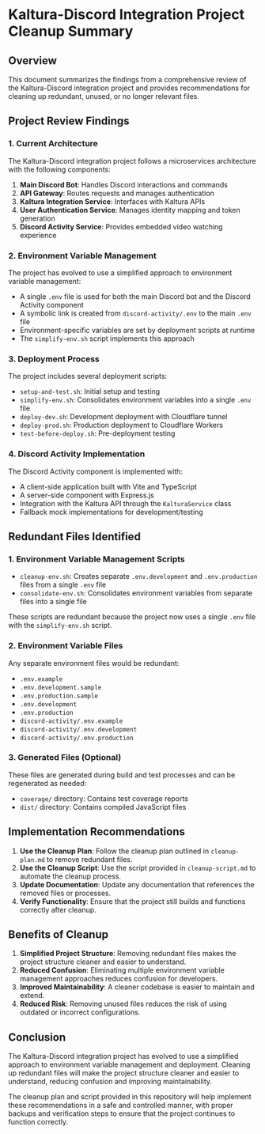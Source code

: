 # Kaltura-Discord Integration Project Cleanup Summary

## Overview

This document summarizes the findings from a comprehensive review of the Kaltura-Discord integration project and provides recommendations for cleaning up redundant, unused, or no longer relevant files.

## Project Review Findings

### 1. Current Architecture

The Kaltura-Discord integration project follows a microservices architecture with the following components:

1. **Main Discord Bot**: Handles Discord interactions and commands
2. **API Gateway**: Routes requests and manages authentication
3. **Kaltura Integration Service**: Interfaces with Kaltura APIs
4. **User Authentication Service**: Manages identity mapping and token generation
5. **Discord Activity Service**: Provides embedded video watching experience

### 2. Environment Variable Management

The project has evolved to use a simplified approach to environment variable management:

- A single `.env` file is used for both the main Discord bot and the Discord Activity component
- A symbolic link is created from `discord-activity/.env` to the main `.env` file
- Environment-specific variables are set by deployment scripts at runtime
- The `simplify-env.sh` script implements this approach

### 3. Deployment Process

The project includes several deployment scripts:

- `setup-and-test.sh`: Initial setup and testing
- `simplify-env.sh`: Consolidates environment variables into a single `.env` file
- `deploy-dev.sh`: Development deployment with Cloudflare tunnel
- `deploy-prod.sh`: Production deployment to Cloudflare Workers
- `test-before-deploy.sh`: Pre-deployment testing

### 4. Discord Activity Implementation

The Discord Activity component is implemented with:

- A client-side application built with Vite and TypeScript
- A server-side component with Express.js
- Integration with the Kaltura API through the `KalturaService` class
- Fallback mock implementations for development/testing

## Redundant Files Identified

### 1. Environment Variable Management Scripts

- `cleanup-env.sh`: Creates separate `.env.development` and `.env.production` files from a single `.env` file
- `consolidate-env.sh`: Consolidates environment variables from separate files into a single file

These scripts are redundant because the project now uses a single `.env` file with the `simplify-env.sh` script.

### 2. Environment Variable Files

Any separate environment files would be redundant:

- `.env.example`
- `.env.development.sample`
- `.env.production.sample`
- `.env.development`
- `.env.production`
- `discord-activity/.env.example`
- `discord-activity/.env.development`
- `discord-activity/.env.production`

### 3. Generated Files (Optional)

These files are generated during build and test processes and can be regenerated as needed:

- `coverage/` directory: Contains test coverage reports
- `dist/` directory: Contains compiled JavaScript files

## Implementation Recommendations

1. **Use the Cleanup Plan**: Follow the cleanup plan outlined in `cleanup-plan.md` to remove redundant files.
2. **Use the Cleanup Script**: Use the script provided in `cleanup-script.md` to automate the cleanup process.
3. **Update Documentation**: Update any documentation that references the removed files or processes.
4. **Verify Functionality**: Ensure that the project still builds and functions correctly after cleanup.

## Benefits of Cleanup

1. **Simplified Project Structure**: Removing redundant files makes the project structure cleaner and easier to understand.
2. **Reduced Confusion**: Eliminating multiple environment variable management approaches reduces confusion for developers.
3. **Improved Maintainability**: A cleaner codebase is easier to maintain and extend.
4. **Reduced Risk**: Removing unused files reduces the risk of using outdated or incorrect configurations.

## Conclusion

The Kaltura-Discord integration project has evolved to use a simplified approach to environment variable management and deployment. Cleaning up redundant files will make the project structure cleaner and easier to understand, reducing confusion and improving maintainability.

The cleanup plan and script provided in this repository will help implement these recommendations in a safe and controlled manner, with proper backups and verification steps to ensure that the project continues to function correctly.